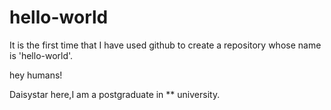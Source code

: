 # hello-world
It is the first time that I have used github to create a repository whose name is 'hello-world'.

hey humans!

Daisystar here,I am a postgraduate in ** university.
